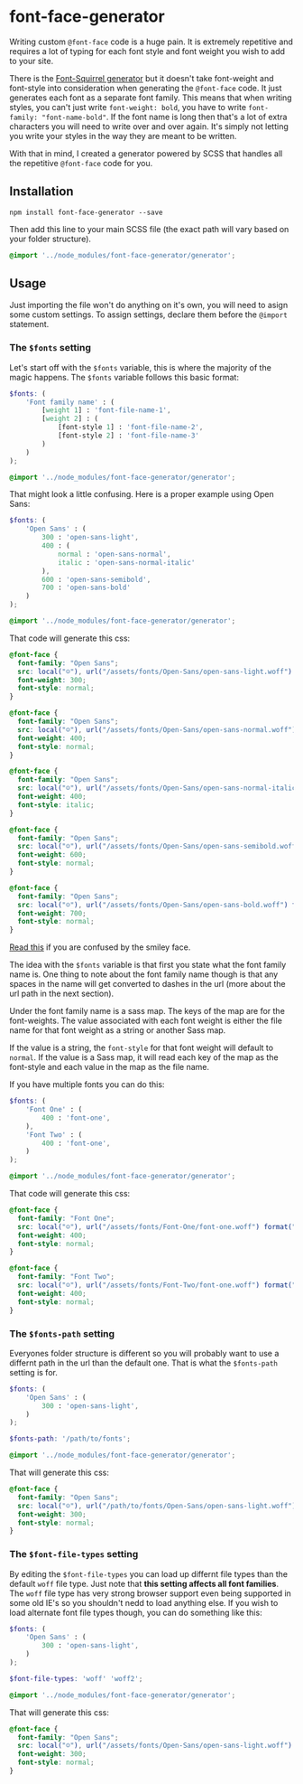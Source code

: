 # font-face-generator

Writing custom `@font-face` code is a huge pain. It is extremely repetitive and requires a lot of typing for each font style and font weight you wish to add to your site.

There is the [Font-Squirrel generator](https://www.fontsquirrel.com/tools/webfont-generator) but it doesn't take font-weight and font-style into consideration when generating the `@font-face` code. It just generates each font as a separate font family. This means that when writing styles, you can't just write `font-weight: bold`, you have to write `font-family: "font-name-bold"`. If the font name is long then that's a lot of extra characters you will need to write over and over again. It's simply not letting you write your styles in the way they are meant to be written.

With that in mind, I created a generator powered by SCSS that handles all the repetitive `@font-face` code for you.

## Installation

```````
npm install font-face-generator --save
```````

Then add this line to your main SCSS file (the exact path will vary based on your folder structure).

```````scss
@import '../node_modules/font-face-generator/generator';
```````

## Usage

Just importing the file won't do anything on it's own, you will need to asign some custom settings. To assign settings, declare them before the `@import` statement.

### The `$fonts` setting

Let's start off with the `$fonts` variable, this is where the majority of the magic happens. The `$fonts` variable follows this basic format:

````````````scss
$fonts: (
    'Font family name' : (
        [weight 1] : 'font-file-name-1',
        [weight 2] : (
            [font-style 1] : 'font-file-name-2',
            [font-style 2] : 'font-file-name-3'
        )
    )
);

@import '../node_modules/font-face-generator/generator';
````````````

That might look a little confusing. Here is a proper example using Open Sans:

````````````scss
$fonts: (
    'Open Sans' : (
        300 : 'open-sans-light',
        400 : (
            normal : 'open-sans-normal',
            italic : 'open-sans-normal-italic'
        ),
        600 : 'open-sans-semibold',
        700 : 'open-sans-bold'
    )
);

@import '../node_modules/font-face-generator/generator';
````````````

That code will generate this css:

``````css
@font-face {
  font-family: "Open Sans";
  src: local("☺"), url("/assets/fonts/Open-Sans/open-sans-light.woff") format("woff");
  font-weight: 300;
  font-style: normal;
}

@font-face {
  font-family: "Open Sans";
  src: local("☺"), url("/assets/fonts/Open-Sans/open-sans-normal.woff") format("woff");
  font-weight: 400;
  font-style: normal;
}

@font-face {
  font-family: "Open Sans";
  src: local("☺"), url("/assets/fonts/Open-Sans/open-sans-normal-italic.woff") format("woff");
  font-weight: 400;
  font-style: italic;
}

@font-face {
  font-family: "Open Sans";
  src: local("☺"), url("/assets/fonts/Open-Sans/open-sans-semibold.woff") format("woff");
  font-weight: 600;
  font-style: normal;
}

@font-face {
  font-family: "Open Sans";
  src: local("☺"), url("/assets/fonts/Open-Sans/open-sans-bold.woff") format("woff");
  font-weight: 700;
  font-style: normal;
}
``````

[Read this](https://www.paulirish.com/2010/font-face-gotchas/#smiley) if you are confused by the smiley face.

The idea with the `$fonts` variable is that first you state what the font family name is. One thing to note about the font family name though is that any spaces in the name will get converted to dashes in the url (more about the url path in the next section).

Under the font family name is a sass map. The keys of the map are for the font-weights. The value associated with each font weight is either the file name for that font weight as a string or another Sass map.

If the value is a string, the `font-style` for that font weight will default to `normal`. If the value is a Sass map, it will read each key of the map as the font-style and each value in the map as the file name.

If you have multiple fonts you can do this:

````````````scss
$fonts: (
    'Font One' : (
        400 : 'font-one',
    ),
    'Font Two' : (
        400 : 'font-one',
    )
);

@import '../node_modules/font-face-generator/generator';
````````````

That code will generate this css:

```````````css
@font-face {
  font-family: "Font One";
  src: local("☺"), url("/assets/fonts/Font-One/font-one.woff") format("woff");
  font-weight: 400;
  font-style: normal;
}

@font-face {
  font-family: "Font Two";
  src: local("☺"), url("/assets/fonts/Font-Two/font-one.woff") format("woff");
  font-weight: 400;
  font-style: normal;
}
```````````


### The `$fonts-path` setting

Everyones folder structure is different so you will probably want to use a differnt path in the url than the default one. That is what the `$fonts-path` setting is for.

````````````scss
$fonts: (
    'Open Sans' : (
        300 : 'open-sans-light',
    )
);

$fonts-path: '/path/to/fonts';

@import '../node_modules/font-face-generator/generator';
````````````

That will generate this css:

``````````css
@font-face {
  font-family: "Open Sans";
  src: local("☺"), url("/path/to/fonts/Open-Sans/open-sans-light.woff") format("woff");
  font-weight: 300;
  font-style: normal;
}
``````````

### The `$font-file-types` setting

By editing the `$font-file-types` you can load up differnt file types than the default `woff` file type. Just note that **this setting affects all font families**. The `woff` file type has very strong browser support even being supported in some old IE's so you shouldn't nedd to load anything else. If you wish to load alternate font file types though, you can do something like this:

````````````scss
$fonts: (
    'Open Sans' : (
        300 : 'open-sans-light',
    )
);

$font-file-types: 'woff' 'woff2';

@import '../node_modules/font-face-generator/generator';
````````````

That will generate this css:

``````````css
@font-face {
  font-family: "Open Sans";
  src: local("☺"), url("/assets/fonts/Open-Sans/open-sans-light.woff") format("woff"), url("/assets/fonts/Open-Sans/open-sans-light.woff2") format("woff2");
  font-weight: 300;
  font-style: normal;
}
``````````
